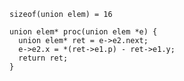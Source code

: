 `sizeof(union elem) = 16`
```
union elem* proc(union elem *e) {
  union elem* ret = e->e2.next;
  e->e2.x = *(ret->e1.p) - ret->e1.y;
  return ret;
}
